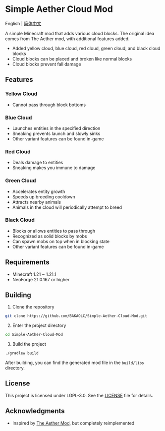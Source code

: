 # Simple Aether Cloud Mod

English | [简体中文](README.md)

A simple Minecraft mod that adds various cloud blocks. The original idea comes from The Aether mod, with additional features added.

- Added yellow cloud, blue cloud, red cloud, green cloud, and black cloud blocks
- Cloud blocks can be placed and broken like normal blocks
- Cloud blocks prevent fall damage

## Features

### Yellow Cloud

- Cannot pass through block bottoms

### Blue Cloud

- Launches entities in the specified direction
- Sneaking prevents launch and slowly sinks
- Other variant features can be found in-game

### Red Cloud

- Deals damage to entities
- Sneaking makes you immune to damage

### Green Cloud

- Accelerates entity growth
- Speeds up breeding cooldown
- Attracts nearby animals
- Animals in the cloud will periodically attempt to breed

### Black Cloud

- Blocks or allows entities to pass through
- Recognized as solid blocks by mobs
- Can spawn mobs on top when in blocking state
- Other variant features can be found in-game

## Requirements

- Minecraft 1.21 ~ 1.21.1
- NeoForge 21.0.167 or higher

## Building

1. Clone the repository

```bash
git clone https://github.com/BAKAOLC/Simple-Aether-Cloud-Mod.git
```

2. Enter the project directory

```bash
cd Simple-Aether-Cloud-Mod
```

3. Build the project

```bash
./gradlew build
```

After building, you can find the generated mod file in the `build/libs` directory.

## License

This project is licensed under LGPL-3.0. See the [LICENSE](LICENSE) file for details.

## Acknowledgments

- Inspired by [The Aether Mod](https://github.com/The-Aether-Team/The-Aether), but completely reimplemented